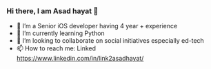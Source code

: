 ### Hi there, I am Asad hayat 👋

-  I’m a Senior iOS developer having 4 year + experience 
- 🌱 I’m currently learning Python
- 👯 I’m looking to collaborate on social initiatives especially ed-tech
- 📫 How to reach me: Linked https://www.linkedin.com/in/link2asadhayat/
